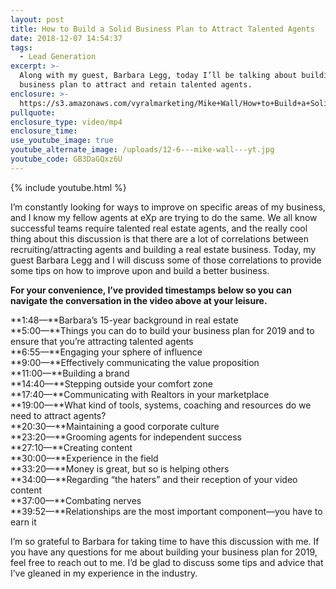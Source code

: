 ```yaml
---
layout: post
title: How to Build a Solid Business Plan to Attract Talented Agents
date: 2018-12-07 14:54:37
tags:
  - Lead Generation
excerpt: >-
  Along with my guest, Barbara Legg, today I’ll be talking about building a
  business plan to attract and retain talented agents.
enclosure: >-
  https://s3.amazonaws.com/vyralmarketing/Mike+Wall/How+to+Build+a+Solid+Business+Plan+to+Attract+Talented+Agents.mp4
pullquote:
enclosure_type: video/mp4
enclosure_time:
use_youtube_image: true
youtube_alternate_image: /uploads/12-6---mike-wall---yt.jpg
youtube_code: GB3DaGQxz6U
---
```


{% include youtube.html %}

I’m constantly looking for ways to improve on specific areas of my business, and I know my fellow agents at eXp are trying to do the same. We all know successful teams require talented real estate agents, and the really cool thing about this discussion is that there are a lot of correlations between recruiting/attracting agents and building a real estate business. Today, my guest Barbara Legg and I will discuss some of those correlations to provide some tips on how to improve upon and build a better business.

**For your convenience, I’ve provided timestamps below so you can navigate the conversation in the video above at your leisure.**

**1:48—**Barbara’s 15-year background in real estate<br>**5:00—**Things you can do to build your business plan for 2019 and to ensure that you’re attracting talented agents<br>**6:55—**Engaging your sphere of influence<br>**9:00—**Effectively communicating the value proposition<br>**11:00—**Building a brand<br>**14:40—**Stepping outside your comfort zone<br>**17:40—**Communicating with Realtors in your marketplace<br>**19:00—**What kind of tools, systems, coaching and resources do we need to attract agents?<br>**20:30—**Maintaining a good corporate culture<br>**23:20—**Grooming agents for independent success<br>**27:10—**Creating content<br>**30:00—**Experience in the field<br>**33:20—**Money is great, but so is helping others<br>**34:00—**Regarding “the haters” and their reception of your video content<br>**37:00—**Combating nerves<br>**39:52—**Relationships are the most important component—you have to earn it

I’m so grateful to Barbara for taking time to have this discussion with me. If you have any questions for me about building your business plan for 2019, feel free to reach out to me. I’d be glad to discuss some tips and advice that I’ve gleaned in my experience in the industry.